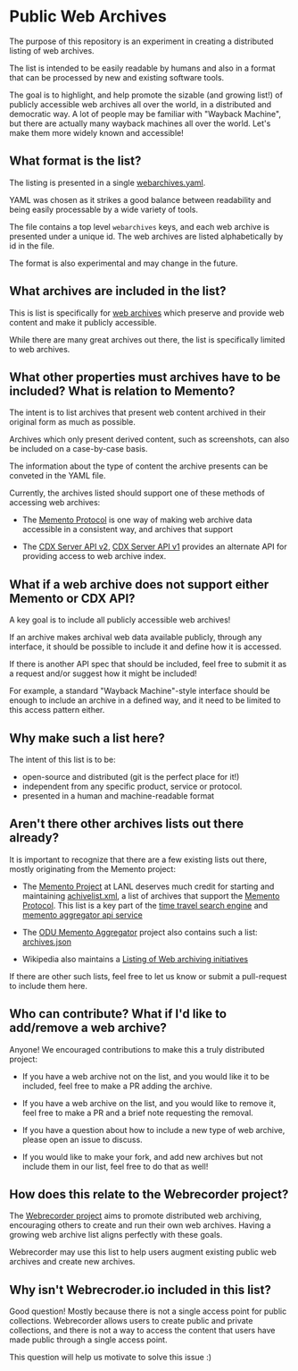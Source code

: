 # Public Web Archives

The purpose of this repository is an experiment in creating a distributed listing of web archives.

The list is intended to be easily readable by humans and also in a format that can be processed by new and existing software tools.
 
The goal is to highlight, and help promote the sizable (and growing list!) of publicly accessible web archives all over the world, in a distributed and democratic way. A lot of people may be familiar with "Wayback Machine", but there are actually many wayback machines all over the world. Let's make them more widely known and accessible!


## What format is the list?

The listing is presented in a single [webarchives.yaml](webarchives.yaml).

YAML was chosen as it strikes a good balance between readability and being easily processable by a wide variety of tools.

The file contains a top level `webarchives` keys, and each web archive is presented under a unique id.
The web archives are listed alphabetically by id in the file.

The format is also experimental and may change in the future.

## What archives are included in the list?

This is list is specifically for [web archives](https://en.wikipedia.org/wiki/Web_archiving) which preserve and provide web content and make it publicly accessible.

While there are many great archives out there, the list is specifically limited to web archives.

## What other properties must archives have to be included? What is relation to Memento?

The intent is to list archives that present web content archived in their original form as much as possible.

Archives which only present derived content, such as screenshots, can also be included on a case-by-case basis.

The information about the type of content the archive presents can be conveted in the YAML file.

Currently, the archives listed should support one of these methods of accessing web archives:

- The [Memento Protocol](https://tools.ietf.org/html/rfc7089) is one way of making web archive data accessible in a consistent way, and archives that support

- The [CDX Server API v2](https://github.com/ikreymer/pywb/wiki/CDX-Server-API), [CDX Server API v1](https://github.com/internetarchive/wayback/blob/master/wayback-cdx-server/README.md) provides an alternate API for providing access to web archive index.

## What if a web archive does not support either Memento or CDX API?

A key goal is to include all publicly accessible web archives!

If an archive makes archival web data available publicly, through any interface, it should be possible to include it and
define how it is accessed.

If there is another API spec that should be included, feel free to submit it as a request and/or suggest how it might be included!

For example, a standard "Wayback Machine"-style interface should be enough to include an archive in a defined way, and it need to be limited to this access pattern either.


## Why make such a list here?

The intent of this list is to be:

- open-source and distributed (git is the perfect place for it!)
- independent from any specific product, service or protocol.
- presented in a human and machine-readable format

## Aren't there other archives lists out there already?

It is important to recognize that there are a few existing lists out there, mostly originating from the Memento project:

 - The [Memento Project](http://timetravel.mementoweb.org/) at LANL deserves much credit for starting and maintaining [achivelist.xml](http://labs.mementoweb.org/aggregator_config/archivelist.xml), a list of archives that support the [Memento Protocol](https://tools.ietf.org/html/rfc7089).
   This list is a key part of the [time travel search engine](http://timetravel.mementoweb.org/about/) and [memento aggregator api service](http://timetravel.mementoweb.org/guide/api/)

 - The [ODU Memento Aggregator](https://github.com/oduwsdl/memgator) project also contains such a list: [archives.json](https://github.com/oduwsdl/memgator/blob/master/archives.json)

- Wikipedia also maintains a [Listing of Web archiving initiatives](https://en.wikipedia.org/wiki/List_of_Web_archiving_initiatives)

If there are other such lists, feel free to let us know or submit a pull-request to include them here.

## Who can contribute? What if I'd like to add/remove a web archive?

Anyone! We encouraged contributions to make this a truly distributed project:

- If you have a web archive not on the list, and you would like it to be included, feel free to make a PR adding the archive.

- If you have a web archive on the list, and you would like to remove it, feel free to make a PR and a brief note requesting the removal.

- If you have a question about how to include a new type of web archive, please open an issue to discuss.

- If you would like to make your fork, and add new archives but not include them in our list, feel free to do that as well!

## How does this relate to the Webrecorder project?

The [Webrecorder project](https://webrecorder.io/) aims to promote distributed web archiving, encouraging others to create and run their own web archives. Having a growing web archive list aligns perfectly with these goals.

Webrecorder may use this list to help users augment existing public web archives and create new archives.

## Why isn't Webrecroder.io included in this list?

Good question! Mostly because there is not a single access point for public collections. Webrecorder allows users to create public and private collections, and there is not a way to access the content that users have made public through a single access point.

This question will help us motivate to solve this issue :)

